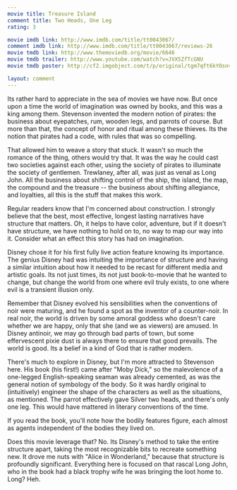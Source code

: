 ```yaml
---
movie title: Treasure Island
comment title: Two Heads, One Leg
rating: 3

movie imdb link: http://www.imdb.com/title/tt0043067/
comment imdb link: http://www.imdb.com/title/tt0043067/reviews-26
movie tmdb link: http://www.themoviedb.org/movie/6646
movie tmdb trailer: http://www.youtube.com/watch?v=JVX5ZfTcGNU
movie tmdb poster: http://cf2.imgobject.com/t/p/original/tgm7qft6kYOsnvDm0zvEJfeT4SY.jpg

layout: comment
---
```


Its rather hard to appreciate in the sea of movies we have now. But once upon a time the world of imagination was owned by books, and this was a king among them. Stevenson invented the modern notion of pirates: the business about eyepatches, rum, wooden legs, and parrots of course. But more than that, the concept of honor and ritual among these thieves. Its the notion that pirates had a code, with rules that was so compelling.

That allowed him to weave a story that stuck. It wasn't so much the romance of the thing, others would try that. It was the way he could cast two societies against each other, using the society of pirates to illuminate the society of gentlemen. Trewlaney, after all, was just as venal as Long John. All the business about shifting control of the ship, the island, the map, the compound and the treasure -- the business about shifting allegiance, and loyalties, all this is the stuff that makes this work.

Regular readers know that I'm concerned about construction. I strongly believe that the best, most effective, longest lasting narratives have structure that matters. Oh, it helps to have color, adventure, but if it doesn't have structure, we have nothing to hold on to, no way to map our way into it. Consider what an effect this story has had on imagination.

Disney chose it for his first fully live action feature knowing its importance. The genius Disney had was intuiting the importance of structure and having a similar intuition about how it needed to be recast for different media and artistic goals. Its not just times, its not just book-to-movie that he wanted to change, but change the world from one where evil truly exists, to one where evil is a transient illusion only.

Remember that Disney evolved his sensibilities when the conventions of noir were maturing, and he found a spot as the inventor of a counter-noir. In real noir, the world is driven by some amoral goddess who doesn't care whether we are happy, only that she (and we as viewers) are amused. In Disney antinoir, we may go through bad parts of town, but some effervescent pixie dust is always there to ensure that good prevails. The world is good. Its a belief in a kind of God that is rather modern.

There's much to explore in Disney, but I'm more attracted to Stevenson here. His book (his first!) came after "Moby Dick," so the malevolence of a one-legged English-speaking seaman was already cemented, as was the general notion of symbology of the body. So it was hardly original to (intuitively) engineer the shape of the characters as well as the situations, as mentioned. The parrot effectively gave Silver two heads, and there's only one leg. This would have mattered in literary conventions of the time.

If you read the book, you'll note how the bodily features figure, each almost as agents independent of the bodies they lived on.

Does this movie leverage that? No. Its Disney's method to take the entire structure apart, taking the most recognizable bits to recreate something new. It drove me nuts with "Alice in Wonderland," because that structure is profoundly significant. Everything here is focused on that rascal Long John, who in the book had a black trophy wife he was bringing the loot home to. Long? Heh.